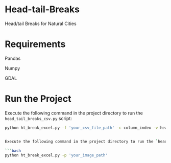 # Head-tail-Breaks
Head/tail Breaks for Natural Cities

# Requirements

Pandas

Numpy

GDAL

# Run the Project

Execute the following command in the project directory to run the `head_tail_breaks_csv.py` script:

```bash
python ht_break_excel.py -f 'your_csv_file_path' -c column_index -v head/tail_break_vesion(1 or 2)


Execute the following command in the project directory to run the `head_tail_breaks_image.py` script:

```bash
python ht_break_excel.py -p 'your_image_path'
